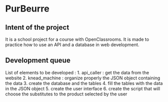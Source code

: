 # PurBeurre

## Intent of the project

It is a school project for a course with OpenClassrooms.
It is made to practice how to use an API and a database in web development.

## Development queue

 List of elements to be developed :
    1. api_caller : get the data from the website
    2. knead_machine : organize properly the JSON object containing the data
    3. create the database and the tables
    4. fill the tables with the data in the JSON object
    5. create the user interface
    6. create the script that will choose the substitutes to the product selected by the user
